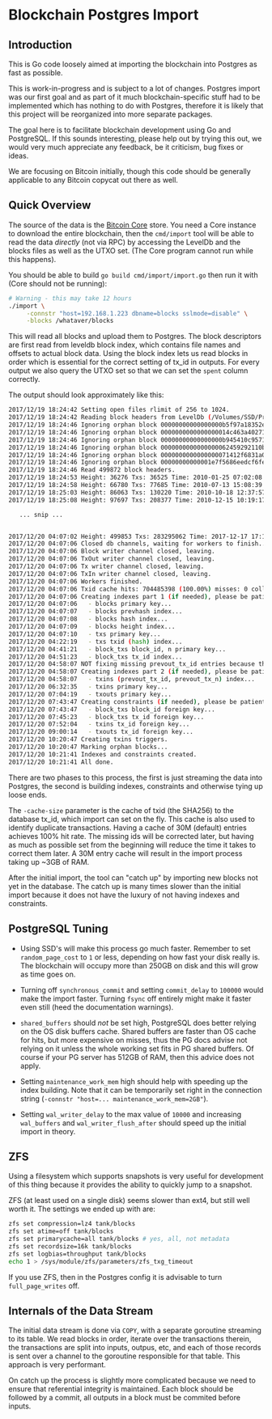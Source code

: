 
# Blockchain Postgres Import

## Introduction

This is Go code loosely aimed at importing the blockchain into
Postgres as fast as possible.

This is work-in-progress and is subject to a lot of changes. Postgres
import was our first goal and as part of it much blockchain-specific
stuff had to be implemented which has nothing to do with Postgres,
therefore it is likely that this project will be reorganized into more
separate packages.

The goal here is to facilitate blockchain development using Go and
PostgreSQL. If this sounds interesting, please help out by trying this
out, we would very much appreciate any feedback, be it criticism, bug
fixes or ideas.

We are focusing on Bitcoin initially, though this code should be
generally applicable to any Bitcoin copycat out there as well.

## Quick Overview

The source of the data is the [Bitcoin Core](https://bitcoin.org/en/download) store. You need a Core
instance to download the entire blockchain, then the `cmd/import` tool
will be able to read the data *directly* (not via RPC) by accessing
the LevelDb and the blocks files as well as the UTXO set. (The Core
program cannot run while this happens).

You should be able to build `go build cmd/import/import.go` then run
it with (Core should not be running):

```sh
# Warning - this may take 12 hours
./import \
     -connstr "host=192.168.1.223 dbname=blocks sslmode=disable" \
     -blocks /whataver/blocks
```

This will read all blocks and upload them to Postgres. The block
descriptors are first read from leveldb block index, which contains
file names and offsets to actual block data. Using the block index
lets us read blocks in order which is essential for the correct
setting of tx_id in outputs. For every output we also query the UTXO
set so that we can set the `spent` column correctly.

The output should look approximately like this:

``` sh
2017/12/19 18:24:42 Setting open files rlimit of 256 to 1024.
2017/12/19 18:24:42 Reading block headers from LevelDb (/Volumes/SSD/Private/Bitcoin/blocks/index)...
2017/12/19 18:24:46 Ignoring orphan block 00000000000000000b5f97a18352ec38f9b5b20603c8fcd8f25ec9ee1ae0cf93
2017/12/19 18:24:46 Ignoring orphan block 0000000000000000014c463a40271798691071aba2c0d680403031bfdbcf0da3
2017/12/19 18:24:46 Ignoring orphan block 00000000000000000b945410c95718f36319521f6c22822a0032a813955a8198
2017/12/19 18:24:46 Ignoring orphan block 0000000000000000062459292110b290ae1312db9a3ca668b0c187181f6f27f3
2017/12/19 18:24:46 Ignoring orphan block 0000000000000000071412f6831a0f03b5abfb7490e8a4dfa13c82d6805096f1
2017/12/19 18:24:46 Ignoring orphan block 00000000000001e7f5686eedcf6fe2d27c7892b17c8b032e9b5c9241a9d8de32
2017/12/19 18:24:46 Read 499872 block headers.
2017/12/19 18:24:53 Height: 36276 Txs: 36525 Time: 2010-01-25 07:02:08 -0500 EST Tx/s: 7291.832654
2017/12/19 18:24:58 Height: 66780 Txs: 77685 Time: 2010-07-13 15:08:39 -0400 EDT Tx/s: 7761.014587
2017/12/19 18:25:03 Height: 86063 Txs: 130220 Time: 2010-10-18 12:37:57 -0400 EDT Tx/s: 8675.402340
2017/12/19 18:25:08 Height: 97697 Txs: 208377 Time: 2010-12-15 10:19:17 -0500 EST Tx/s: 10413.251706

   ... snip ...


2017/12/20 04:07:02 Height: 499853 Txs: 283295062 Time: 2017-12-17 17:10:19 -0500 EST Tx/s: 8108.974619
2017/12/20 04:07:06 Closed db channels, waiting for workers to finish...
2017/12/20 04:07:06 Block writer channel closed, leaving.
2017/12/20 04:07:06 TxOut writer channel closed, leaving.
2017/12/20 04:07:06 Tx writer channel closed, leaving.
2017/12/20 04:07:06 TxIn writer channel closed, leaving.
2017/12/20 04:07:06 Workers finished.
2017/12/20 04:07:06 Txid cache hits: 704485398 (100.00%) misses: 0 collisions: 0 dupes: 2 evictions: 253053982
2017/12/20 04:07:06 Creating indexes part 1 (if needed), please be patient, this may take a long time...
2017/12/20 04:07:06   - blocks primary key...
2017/12/20 04:07:07   - blocks prevhash index...
2017/12/20 04:07:08   - blocks hash index...
2017/12/20 04:07:09   - blocks height index...
2017/12/20 04:07:10   - txs primary key...
2017/12/20 04:22:19   - txs txid (hash) index...
2017/12/20 04:41:21   - block_txs block_id, n primary key...
2017/12/20 04:51:23   - block_txs tx_id index...
2017/12/20 04:58:07 NOT fixing missing prevout_tx_id entries because there were 0 cache misses.
2017/12/20 04:58:07 Creating indexes part 2 (if needed), please be patient, this may take a long time...
2017/12/20 04:58:07   - txins (prevout_tx_id, prevout_tx_n) index...
2017/12/20 06:32:35   - txins primary key...
2017/12/20 07:04:19   - txouts primary key...
2017/12/20 07:43:47 Creating constraints (if needed), please be patient, this may take a long time...
2017/12/20 07:43:47   - block_txs block_id foreign key...
2017/12/20 07:45:23   - block_txs tx_id foreign key...
2017/12/20 07:52:04   - txins tx_id foreign key...
2017/12/20 09:00:14   - txouts tx_id foreign key...
2017/12/20 10:20:47 Creating txins triggers.
2017/12/20 10:20:47 Marking orphan blocks...
2017/12/20 10:21:41 Indexes and constraints created.
2017/12/20 10:21:41 All done.

```

There are two phases to this process, the first is just streaming the
data into Postgres, the second is building indexes, constraints and
otherwise tying up loose ends.

The `-cache-size` parameter is the cache of txid (the SHA256) to the
database tx_id, which import can set on the fly. This cache is also
used to identify duplicate transactions. Having a cache of 30M
(default) entries achieves 100% hit rate. The missing ids will be
corrected later, but having as much as possible set from the beginning
will reduce the time it takes to correct them later. A 30M entry cache
will result in the import process taking up ~3GB of RAM.

After the initial import, the tool can "catch up" by importing new
blocks not yet in the database. The catch up is many times slower than
the initial import because it does not have the luxury of not having
indexes and constraints.

## PostgreSQL Tuning

* Using SSD's will make this process go much faster. Remember to set
  `random_page_cost` to `1` or less, depending on how fast your disk
  really is. The blockchain will occupy more than 250GB on disk and
  this will grow as time goes on.

* Turning off `synchronous_commit` and setting `commit_delay` to
  `100000` would make the import faster. Turning `fsync` off entirely
  might make it faster even still (heed the documentation warnings).

* `shared_buffers` should *not* be set high, PostgreSQL does better
  relying on the OS disk buffers cache. Shared buffers are faster than
  OS cache for hits, but more expensive on misses, thus the PG docs
  advise not relying on it unless the whole working set fits in PG
  shared buffers. Of course if your PG server has 512GB of RAM, then
  this advice does not apply.

* Setting `maintenance_work_mem` high should help with speeding up the
  index building. Note that it can be temporarily set right in the
  connection string (`-connstr "host=... maintenance_work_mem=2GB"`).

* Setting `wal_writer_delay` to the max value of `10000` and
  increasing `wal_buffers` and `wal_writer_flush_after` should speed
  up the initial import in theory.

## ZFS

Using a filesystem which supports snapshots is very useful for
development of this thing because it provides the ability to quickly
jump to a snapshot.

ZFS (at least used on a single disk) seems slower than ext4, but still
well worth it. The settings we ended up with are:

``` sh
zfs set compression=lz4 tank/blocks
zfs set atime=off tank/blocks
zfs set primarycache=all tank/blocks # yes, all, not metadata
zfs set recordsize=16k tank/blocks
zfs set logbias=throughput tank/blocks
echo 1 > /sys/module/zfs/parameters/zfs_txg_timeout

```

If you use ZFS, then in the Postgres config it is advisable to turn
`full_page_writes` off.

## Internals of the Data Stream

The initial data stream is done via `COPY`, with a separate goroutine
streaming to its table. We read blocks in order, iterate over the
transactions therein, the transactions are split into inputs, outpus,
etc, and each of those records is sent over a channel to the goroutine
responsible for that table. This approach is very performant.

On catch up the process is slightly more complicated because we need
to ensure that referential integrity is maintained. Each block should
be followed by a commit, all outputs in a block must be commited
before inputs.
